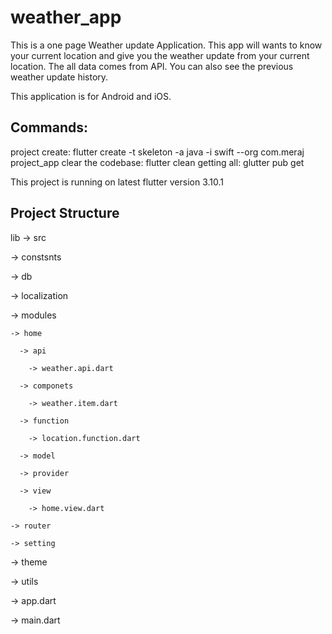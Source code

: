 # weather_app

This is a one page Weather update Application.
This app will wants to know your current location and 
give you the weather update from your current location.
The all data comes from API.
You can also see the previous weather update history.

This application is for Android and iOS.

## Commands:

project create: flutter create -t skeleton -a java -i swift --org com.meraj project_app
clear the codebase: flutter clean
getting all: glutter pub get

This project is running on latest flutter version 3.10.1

## Project Structure
lib
-> src

  -> constsnts
  
  -> db
  
  -> localization
  
  -> modules
  
    -> home
    
      -> api
      
        -> weather.api.dart
        
      -> componets
      
        -> weather.item.dart
        
      -> function
      
        -> location.function.dart
        
      -> model
      
      -> provider
      
      -> view
      
        -> home.view.dart
        
    -> router
    
    -> setting
    
  -> theme
  
  -> utils
  
  -> app.dart
  
-> main.dart
